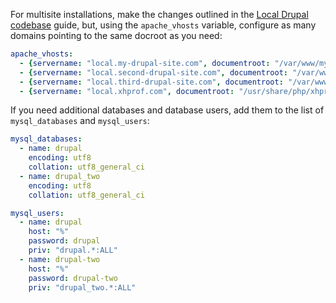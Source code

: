 For multisite installations, make the changes outlined in the [Local Drupal codebase](https://github.com/geerlingguy/drupal-vm/wiki/Local-Drupal-codebase) guide, but, using the `apache_vhosts` variable, configure as many domains pointing to the same docroot as you need:

```yaml
apache_vhosts:
  - {servername: "local.my-drupal-site.com", documentroot: "/var/www/my-drupal-site"}
  - {servername: "local.second-drupal-site.com", documentroot: "/var/www/my-drupal-site"}
  - {servername: "local.third-drupal-site.com", documentroot: "/var/www/my-drupal-site"}
  - {servername: "local.xhprof.com", documentroot: "/usr/share/php/xhprof_html"}
```

If you need additional databases and database users, add them to the list of `mysql_databases` and `mysql_users`:

```yaml
mysql_databases:
  - name: drupal
    encoding: utf8
    collation: utf8_general_ci
  - name: drupal_two
    encoding: utf8
    collation: utf8_general_ci

mysql_users:
  - name: drupal
    host: "%"
    password: drupal
    priv: "drupal.*:ALL"
  - name: drupal-two
    host: "%"
    password: drupal-two
    priv: "drupal_two.*:ALL"
```